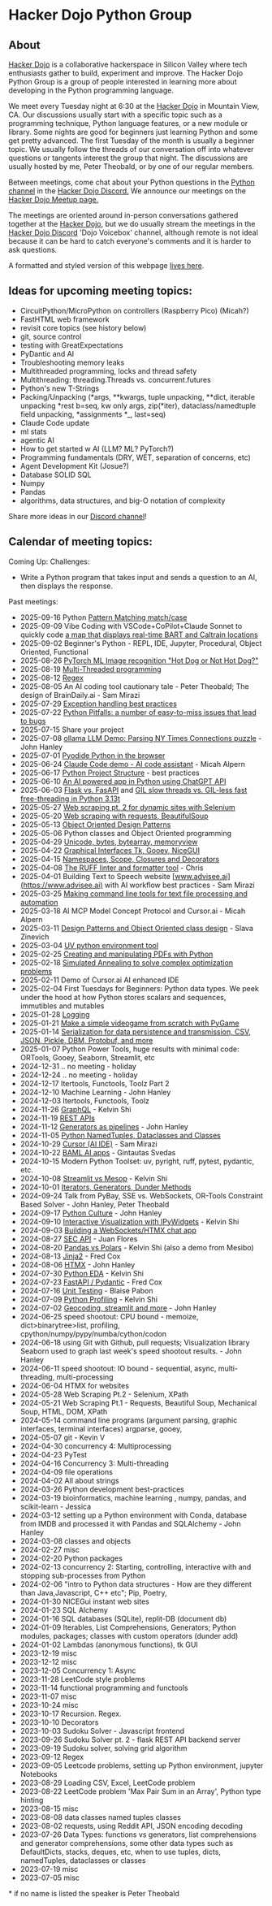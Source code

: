 # Hacker Dojo Python Group
## About
[Hacker Dojo](https://hackerdojo.org/) is a collaborative hackerspace in Silicon Valley where tech enthusiasts gather to build, experiment and improve. The Hacker Dojo Python Group is a group of people interested in learning more about developing in the Python programming language.

We meet every Tuesday night at 6:30 at the [Hacker Dojo](https://hackerdojo.org/) in Mountain View, CA. Our discussions usually start with a specific topic such as a programming technique, Python language features, or a new module or library. Some nights are good for beginners just learning Python and some get pretty advanced. The first Tuesday of the month is usually a beginner topic. We usually follow the threads of our conversation off into whatever questions or tangents interest the group that night. The discussions are usually hosted by me, Peter Theobald, or by one of our regular members.

Between meetings, come chat about your Python questions in the [Python channel](https://discord.com/channels/698267668918173827/1111141001818537985)  in the [Hacker Dojo Discord.](https://discord.gg/qz3v4ggQdP) We announce our meetings on the [Hacker Dojo Meetup page.](https://www.meetup.com/hackerdojo/events/)

The meetings are oriented around in-person conversations gathered together at the [Hacker Dojo](https://hackerdojo.org/), but we do usually stream the meetings in the [Hacker Dojo Discord](https://discord.gg/qz3v4ggQdP) 'Dojo Voicebox' channel, although remote is not ideal because it can be hard to catch everyone's comments and it is harder to ask questions.

A formatted and styled version of this webpage [lives here](https://petertheobald.github.io/HackerDojoPythonGroup/).

## Ideas for upcoming meeting topics:

- CircuitPython/MicroPython on controllers (Raspberry Pico) (Micah?)
- FastHTML web framework
- revisit core topics (see history below)
- git, source control
- testing with GreatExpectations
- PyDantic and AI
- Troubleshooting memory leaks
- Multithreaded programming, locks and thread safety
- Multithreading: threading.Threads vs. concurrent.futures
- Python's new T-Strings
- Packing/Unpacking (*args, **kwargs, tuple unpacking, **dict, iterable unpacking *rest b=seq, kw only args, zip(*iter), dataclass/namedtuple field unpacking, *assignments *_, last=seq)
- Claude Code update
- ml stats
- agentic AI
- How to get started w AI (LLM? ML? PyTorch?)
- Programming fundamentals (DRY, WET, separation of concerns, etc)
- Agent Development Kit (Josue?)
- Database SOLID SQL
- Numpy
- Pandas
- algorithms, data structures, and big-O notation of complexity

Share more ideas in our [Discord channel](https://discord.com/channels/698267668918173827/1111141001818537985)!

## Calendar of meeting topics:

Coming Up:
Challenges:
- Write a Python program that takes input and sends a question to an AI, then displays the response.

Past meetings:
- 2025-09-16 Python [Pattern Matching match/case](https://github.com/PeterTheobald/HackerDojoPythonGroup/tree/main/PatternMatching)
- 2025-09-09 Vibe Coding with VSCode+CoPilot+Claude Sonnet to quickly code [a map that displays real-time BART and Caltrain locations](https://github.com/PeterTheobald/HackerDojoPythonGroup/tree/main/bart-vibe)
- 2025-09-02 Beginner's Python - REPL, IDE, Jupyter, Procedural, Object Oriented, Functional
- 2025-08-26 [PyTorch ML Image recognition "Hot Dog or Not Hot Dog?"](https://github.com/PeterTheobald/HackerDojoPythonGroup/tree/main/PyTorch)
- 2025-08-19 [Multi-Threaded programming](https://github.com/PeterTheobald/HackerDojoPythonGroup/blob/main/Multiprocessing/threading.md)
- 2025-08-12 [Regex](https://github.com/PeterTheobald/HackerDojoPythonGroup/blob/main/Regex/regex.ipynb)
- 2025-08-05 An AI coding tool cautionary tale - Peter Theobald; The design of BrainDaily.ai - Sam Mirazi
- 2025-07-29 [Exception handling best practices](https://github.com/PeterTheobald/HackerDojoPythonGroup/blob/main/TryExcept/tryexcept.md)
- 2025-07-22 [Python Pitfalls: a number of easy-to-miss issues that lead to bugs](https://github.com/PeterTheobald/HackerDojoPythonGroup/blob/main/python-pitfalls.md)
- 2025-07-15 Share your project
- 2025-07-08 [ollama LLM Demo: Parsing NY Times Connections puzzle](https://github.com/jhanley634/dojo-blackboard/blob/main/talks/out/2025-07-08-connections.pdf) - John Hanley
- 2025-07-01 [Pyodide Python in the browser](https://github.com/PeterTheobald/HackerDojoPythonGroup/tree/main/Pyodide)
- 2025-06-24 [Claude Code demo - AI code assistant](https://gist.github.com/malpern/50818345b562e8be6dc11013c2579886) - Micah Alpern
- 2025-06-17 [Python Project Structure](https://github.com/PeterTheobald/HackerDojoPythonGroup/blob/main/Projects_Packaging/ProjectStructure.md) - best practices
- 2025-06-10 [An AI powered app in Python using ChatGPT API](https://github.com/PeterTheobald/HackerDojoPythonGroup/tree/main/ChatGPTAPI)
- 2025-06-03 [Flask vs. FasAPI](https://github.com/PeterTheobald/HackerDojoPythonGroup/tree/main/FlaskFastAPI) and [GIL slow threads vs. GIL-less fast free-threading in Python 3.13t](https://github.com/PeterTheobald/HackerDojoPythonGroup/blob/main/Multiprocessing/time_threads.py)
- 2025-05-27 [Web scraping pt. 2 for dynamic sites with Selenium](https://github.com/PeterTheobald/HackerDojoPythonGroup/tree/main/WebScraping)
- 2025-05-20 [Web scraping with requests, BeautifulSoup](https://github.com/PeterTheobald/HackerDojoPythonGroup/tree/main/WebScraping)
- 2025-05-13 [Object Oriented Design Patterns](https://github.com/PeterTheobald/HackerDojoPythonGroup/blob/main/ObjectOriented/design-patterns.md)
- 2025-05-06 Python classes and Object Oriented programming
- 2025-04-29 [Unicode, bytes, bytearray, memoryview](https://github.com/PeterTheobald/HackerDojoPythonGroup/tree/main/bytes)
- 2025-04-22 [Graphical Interfaces Tk, Gooey, NiceGUI](https://github.com/PeterTheobald/HackerDojoPythonGroup/tree/main/UIs)
- 2025-04-15 [Namespaces, Scope, Closures and Decorators](https://github.com/PeterTheobald/HackerDojoPythonGroup/blob/main/Namespaces/Namespaces.md)
- 2025-04-08 [The RUFF linter and formatter tool](https://www.github.com/cmsato09/ruff-demo) - Chris 
- 2025-04-01 Building Text to Speech website [www.advisee.ai](https://www.advisee.ai) with AI workflow best practices - Sam Mirazi
- 2025-03-25 [Making command line tools for text file processing and automation](https://github.com/PeterTheobald/HackerDojoPythonGroup/blob/main/TextProcessing/textprocessing.md)
- 2025-03-18 AI MCP Model Concept Protocol and Cursor.ai - Micah Alpern
- 2025-03-11 [Design Patterns and Object Oriented class design](https://github.com/SlavaZinevichUSC/design-presentation) - Slava Zinevich
- 2025-03-04 [UV python environment tool](https://github.com/PeterTheobald/HackerDojoPythonGroup/blob/main/UV/uv.md)
- 2025-02-25 [Creating and manipulating PDFs with Python](https://github.com/PeterTheobald/HackerDojoPythonGroup/tree/main/PDFs)
- 2025-02-18 [Simulated Annealing to solve complex optimization problems](https://github.com/PeterTheobald/WordRace/blob/main/make_wordrace_board_hex.py)
- 2025-02-11 Demo of Cursor.ai AI enhanced IDE
- 2025-02-04 First Tuesdays for Beginners: Python data types. We peek under the hood at how Python stores scalars and sequences, immutibles and mutables
- 2025-01-28 [Logging](https://github.com/PeterTheobald/HackerDojoPythonGroup/blob/main/Logging/logging.md)
- 2025-01-21 [Make a simple videogame from scratch with PyGame](https://github.com/PeterTheobald/HackerDojoPythonGroup/tree/main/Pygame)
- 2025-01-14 [Serialization for data persistence and transmission, CSV, JSON, Pickle, DBM, Protobuf, and more](https://github.com/PeterTheobald/HackerDojoPythonGroup/blob/main/serialize.md)
- 2025-01-07 Python Power Tools, huge results with minimal code: ORTools, Gooey, Seaborn, Streamlit, etc
- 2024-12-31 .. no meeting - holiday
- 2024-12-24 .. no meeting - holiday
- 2024-12-17 Itertools, Functools, Toolz Part 2
- 2024-12-10 Machine Learning - John Hanley
- 2024-12-03 Itertools, Functools, Toolz
- 2024-11-26 [GraphQL](https://github.com/Legume1728/graphql-demo) - Kelvin Shi
- 2024-11-19 [REST APIs](https://github.com/PeterTheobald/HackerDojoPythonGroup/tree/main/DojoPython-RestAPI)
- 2024-11-12 [Generators as pipelines](https://github.com/jhanley634/dojo-blackboard/blob/main/talks/2024-11-12-sloc.md) - John Hanley
- 2024-11-05 [Python NamedTuples, Dataclasses and Classes](https://github.com/PeterTheobald/HackerDojoPythonGroup/blob/main/DojoPython_dataclasses.ipynb)
- 2024-10-29 [Cursor (AI IDE)](https://sam-m345.github.io/connect-4/) - Sam Mirazi
- 2024-10-22 [BAML AI apps](https://github.com/GintasS/Hacker-Dojo-BAML) - Gintautas Svedas
- 2024-10-15 Modern Python Toolset: uv, pyright, ruff, pytest, pydantic, etc.
- 2024-10-08 [Streamlit vs Mesop](https://github.com/Legume1728/streamlit-mesop-demo) - Kelvin Shi
- 2024-10-01 [Iterators, Generators, Dunder Methods](https://github.com/PeterTheobald/HackerDojoPythonGroup/blob/main/python-recipes.md)
- 2024-09-24 Talk from PyBay, SSE vs. WebSockets, OR-Tools Constraint Based Solver - John Hanley, Peter Theobald
- 2024-09-17 [Python Culture](https://github.com/jhanley634/dojo-blackboard/tree/main/talks/out/) - John Hanley
- 2024-09-10 [Interactive Visualization with IPyWidgets](https://github.com/Legume1728/interactive-viz-demo) - Kelvin Shi
- 2024-09-03 [Building a WebSockets/HTMX chat app](https://replit.com/@ControlAltPete/Hacker-Dojo-Python-Meetup#htmxchat/app.py)
- 2024-08-27 [SEC API](https://github.com/jf-2023/finance-apis-2024-08-27) - Juan Flores
- 2024-08-20 [Pandas vs Polars](https://github.com/Legume1728/pandas-polars-demo) - Kelvin Shi (also a demo from Mesibo)
- 2024-08-13 [Jinja2](https://github.com/sailorfred/python-meetup-2024-08-13) - Fred Cox
- 2024-08-06 [HTMX](https://github.com/jhanley634/dojo-2024-08-06-htmx) - John Hanley
- 2024-07-30 [Python EDA](https://github.com/Legume1728/eda-demo) - Kelvin Shi
- 2024-07-23 [FastAPI / Pydantic](https://github.com/sailorfred/python-meetup-2024-07-23/) - Fred Cox
- 2024-07-16 [Unit Testing](https://docs.google.com/presentation/d/1Db7kE2D4BCAjyVTbeax4jH2u8v4QPScoN1qVD-ySu7Q/edit#slide=id.p) - Blaise Pabon
- 2024-07-09 [Python Profiling](https://github.com/Legume1728/python-profiling-demo) - Kelvin Shi
- 2024-07-02 [Geocoding, streamlit and more](https://github.com/jhanley634/dojo-2024-06-18-geocode) - John Hanley
- 2024-06-25 speed shootout: CPU bound - memoize, dict>binarytree>list, profiling, cpython/numpy/pypy/numba/cython/codon
- 2024-06-18 using Git with Github, pull requests; Visualization library Seaborn used to graph last week's speed shootout results. - John Hanley
- 2024-06-11 speed shootout: IO bound - sequential, async, multi-threading, multi-processing
- 2024-06-04 HTMX for websites
- 2024-05-28 Web Scraping Pt.2 - Selenium, XPath
- 2024-05-21 Web Scraping Pt.1 - Requests, Beautiful Soup, Mechanical Soup, HTML, DOM, XPath
- 2024-05-14 command line programs (argument parsing, graphic interfaces, terminal interfaces) argparse, gooey,
- 2024-05-07 git - Kevin V
- 2024-04-30 concurrency 4: Multiprocessing
- 2024-04-23 PyTest
- 2024-04-16 Concurrency 3: Multi-threading
- 2024-04-09 file operations
- 2024-04-02 All about strings
- 2024-03-26 Python development best-practices
- 2024-03-19 bioinformatics, machine learning , numpy, pandas, and scikit-learn - Jessica
- 2024-03-12 setting up a Python environment with Conda, database from IMDB and processed it with Pandas and SQLAlchemy - John Hanley
- 2024-03-08 classes and objects
- 2024-02-27 misc
- 2024-02-20 Python packages
- 2024-02-13 concurrency 2: Starting, controlling, interactive with and stopping sub-processes from Python
- 2024-02-06 "intro to Python data structures - How are they different than Java,Javascript, C++ etc"; Pip, Poetry,
- 2024-01-30 NICEGui instant web sites
- 2024-01-23 SQL Alchemy
- 2024-01-16 SQL databases (SQLite), replit-DB (document db)
- 2024-01-09 Iterables, List Comprehensions, Generators; Python modules, packages; classes with custom operators (dunder add)
- 2024-01-02 Lambdas (anonymous functions), tk GUI
- 2023-12-19 misc
- 2023-12-12 misc
- 2023-12-05 Concurrency 1: Async
- 2023-11-28 LeetCode style problems
- 2023-11-14 functional programming and functools
- 2023-11-07 misc
- 2023-10-24 misc
- 2023-10-17 Recursion. Regex.
- 2023-10-10 Decorators
- 2023-10-03 Sudoku Solver - Javascript frontend
- 2023-09-26 Sudoku Solver pt. 2 - flask REST API backend server
- 2023-09-19 Sudoku solver, solving grid algorithm
- 2023-09-12 Regex
- 2023-09-05 Leetcode problems, setting up Python environment, jupyter Notebooks
- 2023-08-29 Loading CSV, Excel, LeetCode problem
- 2023-08-22 LeetCode problem 'Max Pair Sum in an Array', Python type hinting
- 2023-08-15 misc
- 2023-08-08 data classes named tuples classes
- 2023-08-02 requests, using Reddit API, JSON encoding decoding
- 2023-07-26 Data Types: functions vs generators, list comprehensions and generator comprehensions, some other data types such as DefaultDicts, stacks, deques, etc, when to use tuples, dicts, namedTuples, dataclasses or classes
- 2023-07-19 misc
- 2023-07-05 misc

\* if no name is listed the speaker is Peter Theobald

